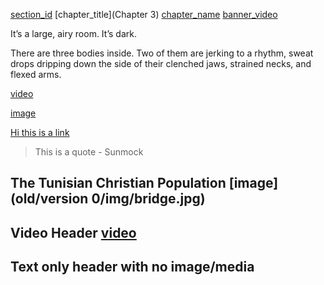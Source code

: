 [section_id](safa)
[chapter_title](Chapter 3)
[chapter_name](Safa)
[banner_video](https://s3.amazonaws.com/sunnymock/a/1409173216797.webm)

It’s a large, airy room. It’s dark.

There are three bodies inside. Two of them are jerking to a rhythm, sweat drops dripping down the side of their clenched jaws, strained necks, and flexed arms. 

[video](https://s3.amazonaws.com/sunnymock/a/1409173216797.webm "\"I want to say it loudly.\"")

[image](content/images/IMG_8375.JPG "I’m drunk in the photography. I’m drunk in the dancing.")

[Hi this is a link](http://google.com)

> This is a quote - Sunmock

## The Tunisian Christian Population [image](old/version 0/img/bridge.jpg)

## Video Header [video](https://s3.amazonaws.com/sunnymock/a/1409173216797.webm)

## Text only header with no image/media